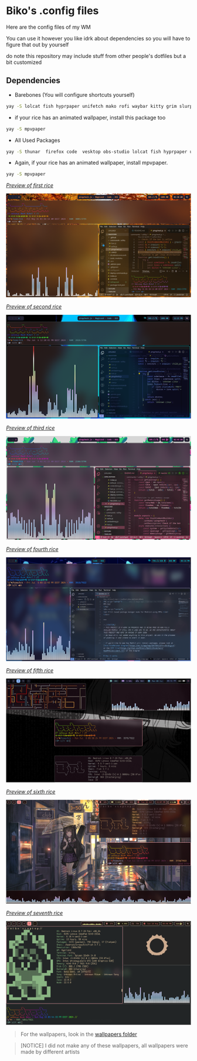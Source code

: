 # Biko's .config files
Here are the config files of my WM

You can use it however you like 
idrk about dependencies so you will have to figure that out by yourself

do note this repository may include stuff from other people's dotfiles but a bit customized

## Dependencies
- Barebones (You will configure shortcuts yourself)
```sh
yay -S lolcat fish hyprpaper unifetch mako rofi waybar kitty grim slurp thunar spleen-font
```
  - if your rice has an animated wallpaper, install this package too
  ```sh
  yay -S mpvpaper
  ```
- All Used Packages
```sh
yay -S thunar  firefox code  vesktop obs-studio lolcat fish hyprpaper unifetch mako rofi waybar kitty grim slurp spleen-font
```
  - Again, if your rice has an animated wallpaper, install mpvpaper.
  ```sh
  yay -S mpvpaper
  ```

[*Preview of first rice*](https://github.com/Bikoil/dotfiles/tree/main/FirstRice)

<img src=https://raw.githubusercontent.com/Bikoil/dotfiles/main/Rice.png>

[*Preview of second rice*](https://github.com/Bikoil/dotfiles/tree/main/SecondRice)

<img src=https://raw.githubusercontent.com/Bikoil/dotfiles/main/Rice2.png>

[*Preview of third rice*](https://github.com/Bikoil/dotfiles/tree/main/ThirdRice)

<img src=https://raw.githubusercontent.com/Bikoil/dotfiles/main/Rice3.png>

[*Preview of fourth rice*](https://github.com/Bikoil/dotfiles/tree/main/FourthRice)

<img src=https://raw.githubusercontent.com/Bikoil/dotfiles/main/Rice4.png>

[*Preview of fifth rice*](https://github.com/Bikoil/dotfiles/tree/main/FifthRice)

<img src=https://raw.githubusercontent.com/Bikoil/dotfiles/main/Rice5.png>

[*Preview of sixth rice*](https://github.com/Bikoil/dotfiles/tree/main/SixthRice)

<img src=https://raw.githubusercontent.com/Bikoil/dotfiles/main/Rice6.png>

[*Preview of seventh rice*](https://github.com/Bikoil/dotfiles/tree/main/SeventhRice)

<img src=https://raw.githubusercontent.com/Bikoil/dotfiles/main/Rice7.png>


> For the wallpapers, look in the [wallpapers folder](https://github.com/Bikoil/dotfiles/tree/main/Wallpapers)

> [NOTICE]
> I did not make any of these wallpapers, all wallpapers were made by different artists
